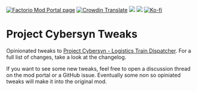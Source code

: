 [![Factorio Mod Portal page](https://img.shields.io/badge/dynamic/json?color=orange&label=Factorio&query=downloads_count&suffix=%20downloads&url=https%3A%2F%2Fmods.factorio.com%2Fapi%2Fmods%2Fcybersyn-tweaks&style=for-the-badge)](https://mods.factorio.com/mod/cybersyn-tweaks) [![Crowdin Translate](https://img.shields.io/badge/Crowdin-Translate-brightgreen?style=for-the-badge)](https://crowdin.com/project/factorio-mods-localization) [![](https://img.shields.io/github/issues/QuingKhaos/cybersyn-tweaks/bug?label=Bug%20Reports&style=for-the-badge)](https://github.com/QuingKhaos/cybersyn-tweaks/issues?q=is%3Aissue%20state%3Aopen%20label%3Abug) [![](https://img.shields.io/github/issues-pr/QuingKhaos/cybersyn-tweaks?label=Pull%20Requests&style=for-the-badge)](https://github.com/QuingKhaos/cybersyn-tweaks/pulls) [![Ko-fi](https://img.shields.io/badge/Ko--fi-support%20me-ff5e5b?logo=kofi&logoColor=white&style=for-the-badge)](https://ko-fi.com/quingkhaos)

# Project Cybersyn Tweaks

Opinionated tweaks to [Project Cybersyn - Logistics Train Dispatcher](https://mods.factorio.com/mod/cybersyn). For a full list of changes, take a look at the changelog.

If you want to see some new tweaks, feel free to open a discussion thread on the mod portal or a GitHub issue. Eventually some non so opiniated tweaks will make it into the original mod.
